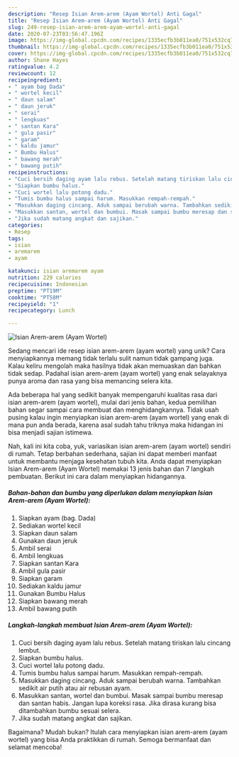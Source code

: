 ```yaml
---
description: "Resep Isian Arem-arem (Ayam Wortel) Anti Gagal"
title: "Resep Isian Arem-arem (Ayam Wortel) Anti Gagal"
slug: 249-resep-isian-arem-arem-ayam-wortel-anti-gagal
date: 2020-07-23T03:56:47.196Z
image: https://img-global.cpcdn.com/recipes/1335ecfb3b011ea0/751x532cq70/isian-arem-arem-ayam-wortel-foto-resep-utama.jpg
thumbnail: https://img-global.cpcdn.com/recipes/1335ecfb3b011ea0/751x532cq70/isian-arem-arem-ayam-wortel-foto-resep-utama.jpg
cover: https://img-global.cpcdn.com/recipes/1335ecfb3b011ea0/751x532cq70/isian-arem-arem-ayam-wortel-foto-resep-utama.jpg
author: Shane Hayes
ratingvalue: 4.2
reviewcount: 12
recipeingredient:
- " ayam bag Dada"
- " wortel kecil"
- " daun salam"
- " daun jeruk"
- " serai"
- " lengkuas"
- " santan Kara"
- " gula pasir"
- " garam"
- " kaldu jamur"
- " Bumbu Halus"
- " bawang merah"
- " bawang putih"
recipeinstructions:
- "Cuci bersih daging ayam lalu rebus. Setelah matang tiriskan lalu cincang lembut."
- "Siapkan bumbu halus."
- "Cuci wortel lalu potong dadu."
- "Tumis bumbu halus sampai harum. Masukkan rempah-rempah."
- "Masukkan daging cincang. Aduk sampai berubah warna. Tambahkan sedikit air putih atau air rebusan ayam."
- "Masukkan santan, wortel dan bumbui. Masak sampai bumbu meresap dan santan habis. Jangan lupa koreksi rasa. Jika dirasa kurang bisa ditambahkan bumbu sesuai selera."
- "Jika sudah matang angkat dan sajikan."
categories:
- Resep
tags:
- isian
- aremarem
- ayam

katakunci: isian aremarem ayam 
nutrition: 229 calories
recipecuisine: Indonesian
preptime: "PT19M"
cooktime: "PT58M"
recipeyield: "1"
recipecategory: Lunch

---
```



![Isian Arem-arem (Ayam Wortel)](https://img-global.cpcdn.com/recipes/1335ecfb3b011ea0/751x532cq70/isian-arem-arem-ayam-wortel-foto-resep-utama.jpg)

Sedang mencari ide resep isian arem-arem (ayam wortel) yang unik? Cara menyiapkannya memang tidak terlalu sulit namun tidak gampang juga. Kalau keliru mengolah maka hasilnya tidak akan memuaskan dan bahkan tidak sedap. Padahal isian arem-arem (ayam wortel) yang enak selayaknya punya aroma dan rasa yang bisa memancing selera kita.



Ada beberapa hal yang sedikit banyak mempengaruhi kualitas rasa dari isian arem-arem (ayam wortel), mulai dari jenis bahan, kedua pemilihan bahan segar sampai cara membuat dan menghidangkannya. Tidak usah pusing kalau ingin menyiapkan isian arem-arem (ayam wortel) yang enak di mana pun anda berada, karena asal sudah tahu triknya maka hidangan ini bisa menjadi sajian istimewa.


Nah, kali ini kita coba, yuk, variasikan isian arem-arem (ayam wortel) sendiri di rumah. Tetap berbahan sederhana, sajian ini dapat memberi manfaat untuk membantu menjaga kesehatan tubuh kita. Anda dapat menyiapkan Isian Arem-arem (Ayam Wortel) memakai 13 jenis bahan dan 7 langkah pembuatan. Berikut ini cara dalam menyiapkan hidangannya.

<!--inarticleads1-->

##### Bahan-bahan dan bumbu yang diperlukan dalam menyiapkan Isian Arem-arem (Ayam Wortel):

1. Siapkan  ayam (bag. Dada)
1. Sediakan  wortel kecil
1. Siapkan  daun salam
1. Gunakan  daun jeruk
1. Ambil  serai
1. Ambil  lengkuas
1. Siapkan  santan Kara
1. Ambil  gula pasir
1. Siapkan  garam
1. Sediakan  kaldu jamur
1. Gunakan  Bumbu Halus
1. Siapkan  bawang merah
1. Ambil  bawang putih




<!--inarticleads2-->

##### Langkah-langkah membuat Isian Arem-arem (Ayam Wortel):

1. Cuci bersih daging ayam lalu rebus. Setelah matang tiriskan lalu cincang lembut.
1. Siapkan bumbu halus.
1. Cuci wortel lalu potong dadu.
1. Tumis bumbu halus sampai harum. Masukkan rempah-rempah.
1. Masukkan daging cincang. Aduk sampai berubah warna. Tambahkan sedikit air putih atau air rebusan ayam.
1. Masukkan santan, wortel dan bumbui. Masak sampai bumbu meresap dan santan habis. Jangan lupa koreksi rasa. Jika dirasa kurang bisa ditambahkan bumbu sesuai selera.
1. Jika sudah matang angkat dan sajikan.




Bagaimana? Mudah bukan? Itulah cara menyiapkan isian arem-arem (ayam wortel) yang bisa Anda praktikkan di rumah. Semoga bermanfaat dan selamat mencoba!
